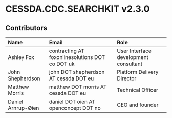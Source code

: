 # CESSDA.CDC.SEARCHKIT v2.3.0

## Contributors

Name            | Email                     | Role
:---            | :---                      | :---
Ashley Fox  | contracting AT foxonlinesolutions DOT co DOT uk  | User Interface development consultant
John Shepherdson  | john DOT shepherdson AT cessda DOT eu  |Platform Delivery Director
Matthew Morris | matthew DOT morris AT cessda DOT eu | Technical Officer
Daniel Arnrup-Øien | daniel DOT oien AT openconcept DOT no | CEO and founder
